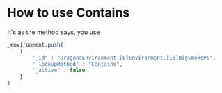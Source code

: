 # How to use Contains

It's as the method says, you use

```js
_environment.push(
    {
        "_id" : "DragonsEnvironment.[0]Environment.[15]BigSmokePS",
        "_lookupMethod" : "Contains",
        "_active" : false
    }
)
```
